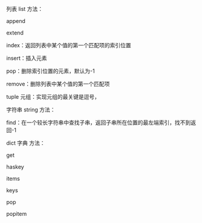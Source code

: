 列表 list 方法：

append

extend

index：返回列表中某个值的第一个匹配项的索引位置

insert：插入元素

pop：删除索引位置的元素，默认为-1

remove：删除列表中某个值的第一个匹配项

 

tuple 元组：实现元组的最关键是逗号，

字符串 string 方法：

find：在一个较长字符串中查找子串，返回子串所在位置的最左端索引，找不到返回-1

 

dict 字典 方法：

get

haskey

items

keys

pop

popitem